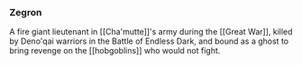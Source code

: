 ### Zegron

A fire giant lieutenant in [[Cha'mutte]]'s army during the [[Great War]], killed by Deno'qai warriors in the Battle of Endless Dark, and bound as a ghost to bring revenge on the [[hobgoblins]] who would not fight. 


